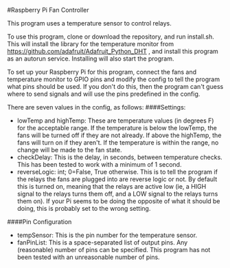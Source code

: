#Raspberry Pi Fan Controller

This program uses a temperature sensor to control relays.

To use this program, clone or download the repository, and run install.sh. This will install the library for the temperature monitor from https://github.com/adafruit/Adafruit_Python_DHT , and install this program as an autorun service. Installing will also start the program.

To set up your Raspberry Pi for this program, connect the fans and temperature monitor to GPIO pins and modify the config to tell the program what pins should be used. If you don't do this, then the program can't guess where to send signals and will use the pins predefined in the config.

There are seven values in the config, as follows:
####Settings:
* lowTemp and highTemp: These are temperature values (in degrees F) for the acceptable range. If the temperature is below the lowTemp, the fans will be turned off if they are not already. If above the highTemp, the fans will turn on if they aren't. If the temperature is within the range, no change will be made to the fan state.
* checkDelay: This is the delay, in seconds, between temperature checks. This has been tested to work with a minimum of 1 second.
* reverseLogic: int; 0=False, True otherwise. This is to tell the program if the relays the fans are plugged into are reverse logic or not. By default this is turned on, meaning that the relays are active low (ie, a HIGH signal to the relays turns them off, and a LOW signal to the relays turns them on). If your Pi seems to be doing the opposite of what it should be doing, this is probably set to the wrong setting.

####Pin Configuration
* tempSensor: This is the pin number for the temperature sensor.
* fanPinList: This is a space-separated list of output pins. Any (reasonable) number of pins can be specified. This program has not been tested with an unreasonable number of pins.

